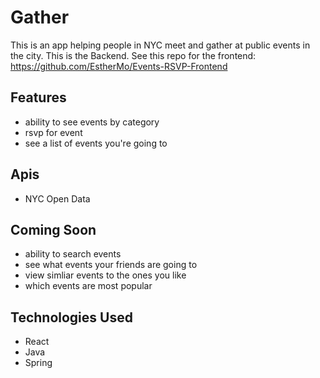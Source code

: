 # Gather

This is an app helping people in NYC meet and gather at public events in the city. This is the Backend. See this repo for the frontend: https://github.com/EstherMo/Events-RSVP-Frontend

## Features
- ability to see events by category
- rsvp for event
- see a list of events you're going to 

## Apis

- NYC Open Data

## Coming Soon
- ability to search events
- see what events your friends are going to
- view simliar events to the ones you like
- which events are most popular


## Technologies Used

- React
- Java
- Spring



